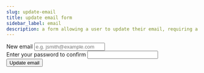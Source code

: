 ```yaml
---
slug: update-email
title: update email form
sidebar_label: email
description: a form allowing a user to update their email, requiring a password for request validation - it will POST the input values on submit
---
```


<div class="container margin-vert--xl">
  <div class="row">
    <div class="card col col--12 padding--md">
      <form
        action="/account"
        class="card__body"
        method="POST"
      >
        <div class="row">
          <div class="col col--12 margin-bottom--md">
            <label for="email" class="margin-right--sm">New email</label>
            <input
              autocomplete="off"
              id="email"
              inputmode="email"
              name="email"
              placeholder="e.g. jsmith@example.com"
              required
              spellcheck="false"
              type="email"
            />
          </div>
          <div class="col col--12 margin-bottom--md">
            <label for="password" class="margin-right--sm">Enter your password to confirm</label>
            <input
              autocomplete="current-password"
              id="password"
              name="password"
              required
              spellcheck="false"
              type="password"
            />
          </div>
        </div>
        <button type="submit" class="button button--primary">Update email</button>
      </form>
    </div>
  </div>
</div>
